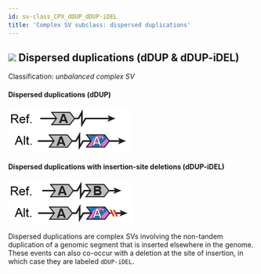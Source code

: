 ```yaml
---
id: sv-class_CPX_dDUP_dDUP-iDEL
title: 'Complex SV subclass: dispersed duplications'  
---
```


## ![](https://placehold.it/15/71E38C/000000?text=+) Dispersed duplications (dDUP & dDUP-iDEL)  

Classification: _unbalanced complex SV_

#### Dispersed duplications (dDUP)  

![Dispersed duplication (dDUP)](gnomAD_browser.SV_schematics_dDUP.png)  

#### Dispersed duplications with insertion-site deletions (dDUP-iDEL)

![Dispersed duplication with insertion-site deletion (dDUP-iDEL)](gnomAD_browser.SV_schematics_dDUP_iDEL.png) 

Dispersed duplications are complex SVs involving the non-tandem duplication of a genomic segment that is inserted elsewhere in the genome. These events can also co-occur with a deletion at the site of insertion, in which case they are labeled `dDUP-iDEL`.    

